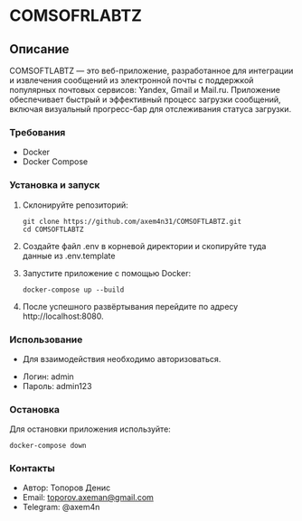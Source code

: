 # COMSOFRLABTZ

## Описание
COMSOFTLABTZ — это веб-приложение, разработанное для интеграции и извлечения сообщений из электронной почты с поддержкой популярных почтовых сервисов: Yandex, Gmail и Mail.ru. Приложение обеспечивает быстрый и эффективный процесс загрузки сообщений, включая визуальный прогресс-бар для отслеживания статуса загрузки.

### Требования
- Docker
- Docker Compose

### Установка и запуск

1. Склонируйте репозиторий:
    ```
    git clone https://github.com/axem4n31/COMSOFTLABTZ.git
    cd COMSOFTLABTZ
    ```
2. Создайте файл .env в корневой директории и скопируйте туда данные из .env.template

3. Запустите приложение с помощью Docker:
    ```
    docker-compose up --build
    ```
4. После успешного развёртывания перейдите по адресу http://localhost:8080.

### Использование
- Для взаимодействия необходимо авторизоваться.
+ Логин: admin
+ Пароль: admin123

### Остановка
Для остановки приложения используйте:
```
docker-compose down
```

### Контакты
- Автор: Топоров Денис
- Email: toporov.axeman@gmail.com
- Telegram: @axem4n
